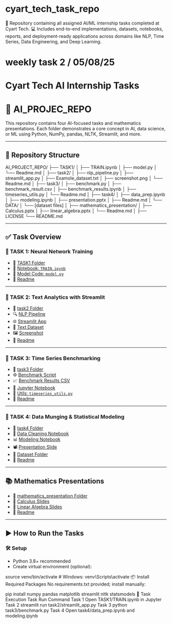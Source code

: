 # cyart_tech_task_repo
📂 Repository containing all assigned AI/ML internship tasks completed at Cyart Tech. 💻 Includes end-to-end implementations, datasets, notebooks, reports, and deployment-ready applications across domains like NLP, Time Series, Data Engineering, and Deep Learning.

# weekly task 2 /   05/08/25
# Cyart Tech AI Internship Tasks


# 🤖 AI_PROJEC_REPO

This repository contains four AI-focused tasks and mathematics presentations. Each folder demonstrates a core concept in AI, data science, or ML using Python, NumPy, pandas, NLTK, Streamlit, and more.

---

## 📁 Repository Structure

AI_PROJECT_REPO/
├── TASK1/
│ ├── TRAIN.ipynb
│ ├── model.py
│ └── Readme.md
│
├── task2/
│ ├── nlp_pipeline.py
│ ├── streamlit_app.py
│ ├── Examole_dataset.txt
│ ├── screenshot.png
│ └── Readme.md
│
├── task3/
│ ├── benchmark.py
│ ├── benchmark_result.csv
│ ├── benchmark_results.ipynb
│ ├── timeseries_utils.py
│ └── Readme.md
│
├── task4/
│ ├── data_prep.ipynb
│ ├── modeling.ipynb
│ ├── presentation.pptx
│ ├── Readme.md
│ └── DATA/
│ └── [dataset files]
│
├── mathematics_presentation/
│ ├── Calculus.pptx
│ ├── linear_algebra.pptx
│ └── Readme.md
│
├── LICENSE
└── README.md


---

## ✅ Task Overview

### 🔷 TASK 1: Neural Network Training
- 📁 [TASK1 Folder](TASK1/)
- 📘 [Notebook: `TRAIN.ipynb`](TASK1/TRAIN.ipynb)
- 🧠 [Model Code: `model.py`](TASK1/model.py)
- 📄 [Readme](TASK1/Readme.md)

---

### 🔷 TASK 2: Text Analytics with Streamlit
- 📁 [task2 Folder](task2/)
- 🔍 [NLP Pipeline](task2/nlp_pipeline.py)
- 🌐 [Streamlit App](task2/streamlit_app.py)
- 📄 [Text Dataset](task2/Examole_dataset.txt)
- 🖼️ [Screenshot](task2/screenshot.png)
- 📄 [Readme](task2/Readme.md)

---

### 🔷 TASK 3: Time Series Benchmarking
- 📁 [task3 Folder](task3/)
- ⚙️ [Benchmark Script](task3/benchmark.py)
- 📈 [Benchmark Results CSV](task3/benchmark_result.csv)
- 📓 [Jupyter Notebook](task3/benchmark_results.ipynb)
- 🧰 [Utils: `timeseries_utils.py`](task3/timeseries_utils.py)
- 📄 [Readme](task3/Readme.md)

---

### 🔷 TASK 4: Data Munging & Statistical Modeling
- 📁 [task4 Folder](task4/)
- 🧼 [Data Cleaning Notebook](task4/data_prep.ipynb)
- 📊 [Modeling Notebook](task4/modeling.ipynb)
- 📽️ [Presentation Slide](task4/presentation.pptx)
- 📁 [Dataset Folder](task4/DATA/)
- 📄 [Readme](task4/Readme.md)

---

## 📚 Mathematics Presentations

- 📁 [mathematics_presentation Folder](mathematics_presentation/)
- 📘 [Calculus Slides](mathematics_presentation/Calculus.pptx)
- 📗 [Linear Algebra Slides](mathematics_presentation/linear_algebra.pptx)
- 📄 [Readme](mathematics_presentation/Readme.md)

---

## ▶️ How to Run the Tasks

### 🛠️ Setup
- Python 3.8+ recommended
- Create virtual environment (optional):

source venv/bin/activate  # Windows: venv\Scripts\activate
📦 Install Required Packages
No requirements.txt provided; install manually:

pip install numpy pandas matplotlib streamlit nltk statsmodels
🧪 Task Execution
Task	Run Command
Task 1	Open TASK1/TRAIN.ipynb in Jupyter
Task 2	streamlit run task2/streamlit_app.py
Task 3	python task3/benchmark.py
Task 4	Open task4/data_prep.ipynb and modeling.ipynb


